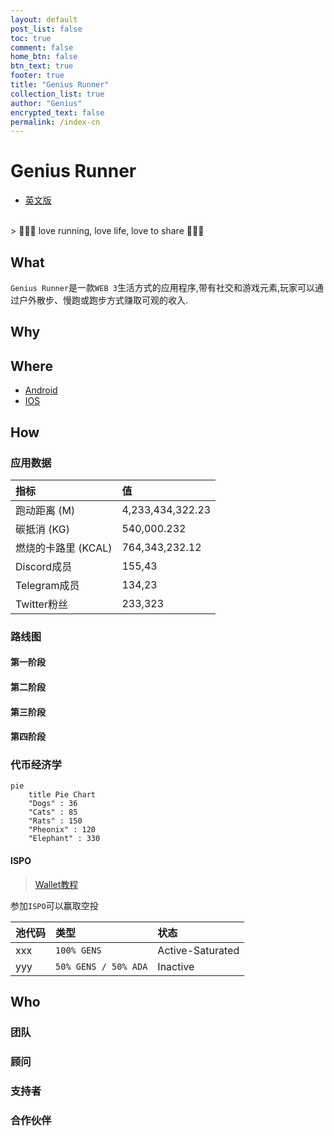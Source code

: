 ```yaml
---
layout: default
post_list: false
toc: true
comment: false
home_btn: false
btn_text: true
footer: true
title: "Genius Runner"
collection_list: true
author: "Genius"
encrypted_text: false
permalink: /index-cn
---
```


# Genius Runner

* [英文版](/pRoJEct-VeXEd/index/)

<br>
> 🏃‍♀️🏃 love running, love life, love to share 🏃‍♀️🏃

## What

`Genius Runner`是一款`WEB 3`生活方式的应用程序,带有社交和游戏元素,玩家可以通过户外散步、慢跑或跑步方式赚取可观的收入.

## Why



## Where

* [Android](www.google.com)
* [IOS](www.google.com)

## How
### 应用数据

| 指标         | 值|
| :----------- | :-------- |
| 跑动距离 (M) | 4,233,434,322.23 |
| 碳抵消 (KG) | 540,000.232 |
| 燃烧的卡路里 (KCAL) | 764,343,232.12 |
| Discord成员 | 155,43  |
| Telegram成员 | 134,23 |
| Twitter粉丝 | 233,323|

### 路线图

#### 第一阶段


#### 第二阶段

#### 第三阶段

#### 第四阶段

### 代币经济学

```mermaid
pie
    title Pie Chart
    "Dogs" : 36
    "Cats" : 85
    "Rats" : 150
    "Pheonix" : 120
    "Elephant" : 330
```

#### ISPO

> [Wallet教程](/pRoJEct-VeXEd/wallet-cn/)

参加`ISPO`可以赢取空投

| 池代码  | 类型|  状态 |
| :----------- | :-------- | :-------- |
| xxx | `100% GENS` | Active-Saturated |
| yyy | `50% GENS / 50% ADA` | Inactive |


## Who

### 团队

### 顾问

### 支持者

### 合作伙伴

